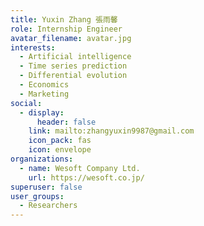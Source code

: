 ```yaml
---
title: Yuxin Zhang 張雨馨
role: Internship Engineer
avatar_filename: avatar.jpg
interests:
  - Artificial intelligence
  - Time series prediction
  - Differential evolution
  - Economics
  - Marketing
social:
  - display:
      header: false
    link: mailto:zhangyuxin9987@gmail.com
    icon_pack: fas
    icon: envelope
organizations:
  - name: Wesoft Company Ltd.
    url: https://wesoft.co.jp/
superuser: false
user_groups:
  - Researchers
---
```

